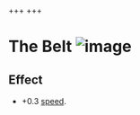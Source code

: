 +++
+++

 # The Belt ![image](/image/The_Belt.png) 

Effect
--------


* +0.3 [speed](/wiki/Speed "Speed").


